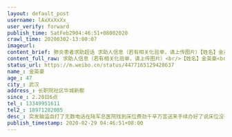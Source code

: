 ```yaml
---
layout: default_post
username: lAxXxXxXx_
user_verify: forward
publish_time: SatFeb2904:46:51+08002020
crawl_time: 20200302-13:00:07
imageurl: 
content_brief: 肺炎患者求助超话 求助人信息（若有相关化验单，请上传图片）【姓名】金英豪【年龄】47【所在城市】武汉【所在小区、社区】长职院社区 华城新都【患病时间】2.28日 6点【联系方式】13349951611【其他紧急联系人】18971282085【病情描述】 突发脑溢血 打了无数电话在陆军总医院找到床位 费 ...全文
content_full_raw: 求助人信息（若有相关化验单，请上传图片）<br/>【姓名】金英豪<br/>【年龄】47<br/>【所在城市】武汉<br/>【所在小区、社区】长职院社区华城新都<br/>【患病时间】2.28日6点<br/>【联系方式】13349951611<br/>【其他紧急联系人】18971282085<br/>【病情描述】突发脑溢血打了无数电话在陆军总医院找到床位费劲千辛万苦送来手续办好了说床位没有了现在人在急诊室插上了呼吸机医生说人随时可能会走有没有床位能收留我可怜的父亲求求你们了
status_url: https://m.weibo.cn/status/4477165129428637
name_: 金英豪
age_: 47
city_: 武汉
address_: 长职院社区华城新都
since_: 2.28日6点
tel_: 13349951611
tel2_: 18971282085
desc_: 突发脑溢血打了无数电话在陆军总医院找到床位费劲千辛万苦送来手续办好了说床位没有了现在人在急诊室插上了呼吸机医生说人随时可能会走有没有床位能收留我可怜的父亲求求你们了
publish_timestamp: 2020-02-29 04:46:51+08:00
---
```

